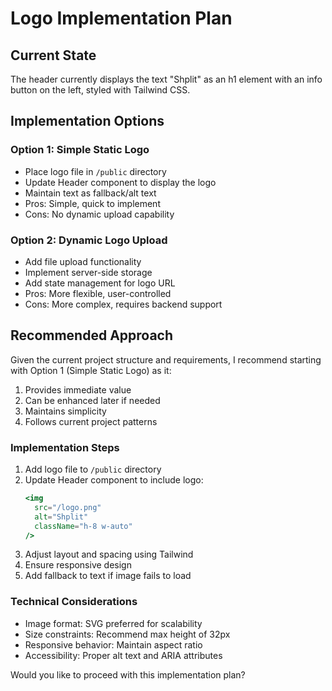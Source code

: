 # Logo Implementation Plan

## Current State
The header currently displays the text "Shplit" as an h1 element with an info button on the left, styled with Tailwind CSS.

## Implementation Options

### Option 1: Simple Static Logo
- Place logo file in `/public` directory
- Update Header component to display the logo
- Maintain text as fallback/alt text
- Pros: Simple, quick to implement
- Cons: No dynamic upload capability

### Option 2: Dynamic Logo Upload
- Add file upload functionality
- Implement server-side storage
- Add state management for logo URL
- Pros: More flexible, user-controlled
- Cons: More complex, requires backend support

## Recommended Approach
Given the current project structure and requirements, I recommend starting with Option 1 (Simple Static Logo) as it:
1. Provides immediate value
2. Can be enhanced later if needed
3. Maintains simplicity
4. Follows current project patterns

### Implementation Steps
1. Add logo file to `/public` directory
2. Update Header component to include logo:
   ```jsx
   <img 
     src="/logo.png" 
     alt="Shplit" 
     className="h-8 w-auto" 
   />
   ```
3. Adjust layout and spacing using Tailwind
4. Ensure responsive design
5. Add fallback to text if image fails to load

### Technical Considerations
- Image format: SVG preferred for scalability
- Size constraints: Recommend max height of 32px
- Responsive behavior: Maintain aspect ratio
- Accessibility: Proper alt text and ARIA attributes

Would you like to proceed with this implementation plan?